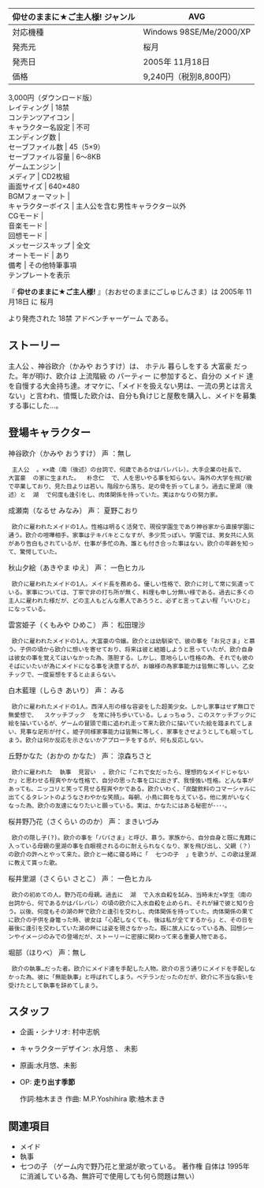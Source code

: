仰せのままに★ご主人様!  ジャンル  |  AVG   
---|---  
対応機種  |  Windows 98SE/Me/2000/XP   
発売元  |  桜月   
発売日  |  2005年  11月18日   
価格  |  9,240円（税別8,800円）   
3,000円（ダウンロード版）  
レイティング  |  18禁   
コンテンツアイコン  |   
キャラクター名設定  |  不可   
エンディング数  |   
セーブファイル数  |  45（5×9）   
セーブファイル容量  |  6～8KB   
ゲームエンジン  |   
メディア  |  CD2枚組   
画面サイズ  |  640×480   
BGMフォーマット  |   
キャラクターボイス  |  主人公を含む男性キャラクター以外   
CGモード  |   
音楽モード  |   
回想モード  |   
メッセージスキップ  |  全文   
オートモード  |  あり   
備考  |  その他特筆事項   
テンプレートを表示  
  
『 **仰せのままに★ご主人様!** 』（おおせのままにごしゅじんさま）は  2005年  11月18日  に  桜月

より発売された  18禁  アドベンチャーゲーム  である。

##  ストーリー  

主人公  、神谷欧介（かみや おうすけ）は、  ホテル  暮らしをする  大富豪  だった。年が明け、欧介は  上流階級  の  パーティー
に参加すると、自分の  メイド
達を自慢する大金持ち達。オマケに、「メイドを扱えない男は、一流の男とは言えない」と言われ、憤慨した欧介は、自分も負けじと屋敷を購入し、メイドを募集する事にした…。

##  登場キャラクター  

神谷欧介（かみや おうすけ）  声  ：無し

     主人公  。××歳（南（後述）の台詞で、何歳であるかはバレバレ）。大手企業の社長で、  大富豪  の家に生まれた。  朴念仁  で、人を思いやる事を知らない。海外の大学を飛び級で卒業しており、見た目よりは若い。階段から落ち、足の骨を折ってしまう。過去に里湖（後述）と  湖  で何度も逢引をし、肉体関係を持っていた。実はかなりの努力家。 
成瀬南（なるせ みなみ） 声：  夏野こおり

     欧介に雇われたメイドの1人。性格は明るく活発で、現役学園生であり神谷家から直接学園に通う。欧介の喧嘩相手。家事はテキパキとこなすが、多少荒っぽい。学園では、男女共に人気があり告白もされているが、仕事が多忙の為、誰とも付き合った事はない。欧介の年齢を知って、驚愕していた。 
秋山夕絵（あきやま ゆえ） 声：  一色ヒカル

     欧介に雇われたメイドの1人。メイド長を務める。優しい性格で、欧介に対して常に気遣っている。家事については、丁寧で非の打ち所が無く、料理も申し分無い様である。過去に多くの主人に雇われた様だが、どの主人もどんな悪人であろうと、必ずと言ってよい程「いいひと」になっている。 
雲宮姫子（くもみや ひめこ） 声：  松田理沙

     欧介に雇われたメイドの1人。大富豪の令嬢。欧介とは幼馴染で、彼の事を「お兄さま」と慕う。子供の頃から欧介に想いを寄せており、将来は彼と結婚しようと思っていたが、欧介自身は彼女の事を覚えてはいなかった為、落胆する。しかし、意地らしい性格の為、それでも彼のそばにいたいが為にメイドになる事を決意するが、お嬢様の為家事能力は皆無に等しい。乙女チックで、一度妄想をすると止まらない。 
白木藍理（しらき あいり） 声：  みる

     欧介に雇われたメイドの1人。西洋人形の様な容姿をした超美少女。しかし家事はせず無口で無愛想で、  スケッチブック  を常に持ち歩いている。しょっちゅう、このスケッチブックに絵を描いているが、ゲームの冒頭で南に追われ走って来た欧介に描いていた絵を踏まれてしまい、見事な足形が付く。姫子同様家事能力は皆無に等しく、家事をさせようとしても眠ってしまう。欧介は何か反応を示さないかアプローチをするが、何も反応しない。 
丘野かなた（おかの かなた） 声：  涼森ちさと

     欧介に雇われた  執事  見習い  。欧介に「これで女だったら、理想的なメイドじゃないか」と思わせる程爽やかな性格で、自分の思った事を口に出さず、我慢強い性格。どんな事があっても、ニッコリと笑って見せる程爽やかである。欧介いわく、「炭酸飲料のコマーシャルに出てくるタレントのようなさわやかな笑顔」。毎朝、小鳥に餌を与えている。他に男がいなくなった為、欧介の友達になりたいと願っている。実は、かなたにはある秘密が････。 
桜井野乃花（さくらい ののか） 声：  まきいづみ

     欧介の隠し子(?)。欧介の事を「パパさま」と呼び、慕う。家族から、自分自身と既に鬼籍に入っている母親の里湖の事を白眼視されるのに耐えられなくなり、家を飛び出し、父親（？）の欧介の許へとやって来た。欧介と一緒に寝る時に「  七つの子  」を歌うが、この歌は里湖に教えて貰った歌。 
桜井里湖（さくらい さとこ） 声：  一色ヒカル

     欧介の初めての人。野乃花の母親。過去に  湖  で入水自殺を試み、当時未だ×学生（南の台詞から、何であるかはバレバレ）の頃の欧介に入水自殺を止められ、それが縁で彼と知り合う。以後、何度もその湖の畔で欧介と逢引を交わし、肉体関係を持っていた。肉体関係の果てに欧介の子供を身篭った時、彼女は「心配しなくても、後は私が全てするから」と、その日を最後に逢引を交わしていた湖の畔には姿を現さなかった。既に故人になっている為、回想シーンやイメージのみでの登場だが、ストーリーに密接に関わって来る重要人物である。 
堀部（ほりべ） 声：無し

     欧介の執事…だった者。欧介にメイド達を手配した人物。欧介の言う通りにメイドを手配しなかった為、彼に「無能執事」と呼ばれてしまう。ベテランだったのだが、欧介に不当な扱いを受けたとして執事を辞めてしまう。 

##  スタッフ  

  * 企画・シナリオ:  村中志帆 
  * キャラクターデザイン:  水月悠  、  未影 
  * 原画:水月悠、未影 

  * OP: **走り出す季節**

     作詞:柚木まき 
     作曲:  M.P.Yoshihira 
     歌:柚木まき 

##  関連項目  

  * メイド 
  * 執事 
  * 七つの子  （ゲーム内で野乃花と里湖が歌っている。  著作権  自体は  1995年  に消滅している為、無許可で使用しても何ら問題は無い） 

